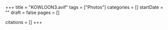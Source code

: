+++
title = "KOWLOON3.avif"
tags = ["Photos"]
categories = []
startDate = ""
draft = false
pages = []

citations = []
+++
